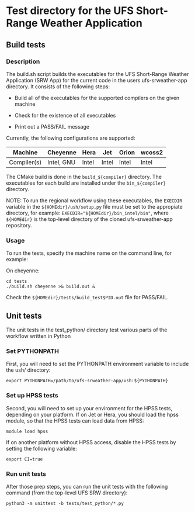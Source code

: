 # Test directory for the UFS Short-Range Weather Application

## Build tests

### Description

The build.sh script builds the executables for the UFS Short-Range Weather Application (SRW App)
for the current code in the users ufs-srweather-app directory.  It consists of the following steps:

* Build all of the executables for the supported compilers on the given machine

* Check for the existence of all executables

* Print out a PASS/FAIL message

Currently, the following configurations are supported:

Machine     | Cheyenne    | Hera   | Jet    | Orion  | wcoss2  |
------------| ------------|--------|--------|--------|---------|
Compiler(s) | Intel, GNU  | Intel  | Intel  | Intel  | Intel   |

The CMake build is done in the ``build_${compiler}`` directory.
The executables for each build are installed under the ``bin_${compiler}`` directory.

NOTE:  To run the regional workflow using these executables, the ``EXECDIR`` variable in the
``${HOMEdir}/ush/setup.py`` file must be set to the
appropiate directory, for example:  ``EXECDIR="${HOMEdir}/bin_intel/bin"``,
where ``${HOMEdir}`` is the top-level directory of the cloned ufs-srweather-app repository.

### Usage

To run the tests, specify the machine name on the command line, for example:

On cheyenne:

```
cd tests
./build.sh cheyenne >& build.out &
```

Check the ``${HOMEdir}/tests/build_test$PID.out`` file for PASS/FAIL.

## Unit tests

The unit tests in the test_python/ directory test various parts of the workflow written in Python

### Set PYTHONPATH

First, you will need to set the PYTHONPATH environment variable to include the ush/ directory:

```
export PYTHONPATH=/path/to/ufs-srweather-app/ush:${PYTHONPATH}
```

### Set up HPSS tests

Second, you will need to set up your environment for the HPSS tests, depending on your platform. If
on Jet or Hera, you should load the hpss module, so that the HPSS tests can load data from HPSS:

```
module load hpss
```

If on another platform without HPSS access, disable the HPSS tests by setting the following
variable:

```
export CI=true
```

### Run unit tests

After those prep steps, you can run the unit tests with the following command (from the top-level
UFS SRW directory):

```
python3 -m unittest -b tests/test_python/*.py
```
